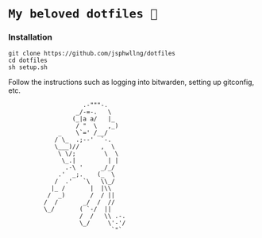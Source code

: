 # `My beloved dotfiles 🐒`

### Installation
```
git clone https://github.com/jsphwllng/dotfiles
cd dotfiles
sh setup.sh
```

Follow the instructions such as logging into bitwarden, setting up gitconfig, etc.

```
                     .-"""-.
                   _/-=-.   \
                  (_|a a/   |_
                   / "  \   ,_)
              _    \`=' /__/
             / \_  .;--'  `-.
             \___)//      ,  \
              \ \/;        \  \
               \_.|         | |
                .-\ '     _/_/
              .'  _;.    (_  \
             /  .'   `\   \\_/
            |_ /       |  |\\
           /  _)       /  / ||
          /  /       _/  /  //
          \_/       ( `-/  ||
                    /  /   \\ .-.
                    \_/     \'-'/
                             `"`
```